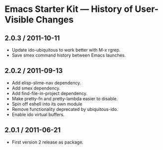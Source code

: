 # Emacs Starter Kit — History of User-Visible Changes

## 2.0.3 / 2011-10-11

* Update ido-ubiquitous to work better with M-x rgrep.
* Save smex command history between Emacs launches.

## 2.0.2 / 2011-09-13

* Add elisp-slime-nav dependency.
* Add smex dependency.
* Add find-file-in-project dependency.
* Make pretty-fn and pretty-lambda easier to disable.
* Spin off eshell into its own module
* Remove functionality deprecated by ubiquitous-ido.
* Enable ido virtual buffers.

## 2.0.1 / 2011-06-21

* First version 2 release as package.
